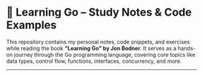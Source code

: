 # 📘 Learning Go – Study Notes & Code Examples

This repository contains my personal notes, code snippets, and exercises while reading the book **"Learning Go" by Jon Bodner**. It serves as a hands-on journey through the Go programming language, covering core topics like data types, control flow, functions, interfaces, concurrency, and more.

---

